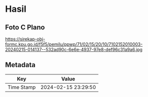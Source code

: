 # Hasil

## Foto C Plano

https://sirekap-obj-formc.kpu.go.id/f5f5/pemilu/ppwp/71/02/15/20/10/7102152010003-20240215-014137--532ad90c-6e6e-4937-97e8-def96c31a9a6.jpg


## Metadata

| Key        | Value               |
| ---------- | ------------------- |
| Time Stamp | 2024-02-15 23:29:50 |



